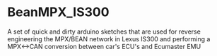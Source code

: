 # BeanMPX_IS300

A set of quick and dirty arduino sketches that are used for reverse engineering the MPX/BEAN network in Lexus IS300 and performing a MPX<->CAN conversion between car's ECU's and Ecumaster EMU 
